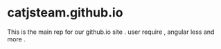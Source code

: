 # catjsteam.github.io
This is the main rep for  our github.io site .
user require , angular  less and more .
